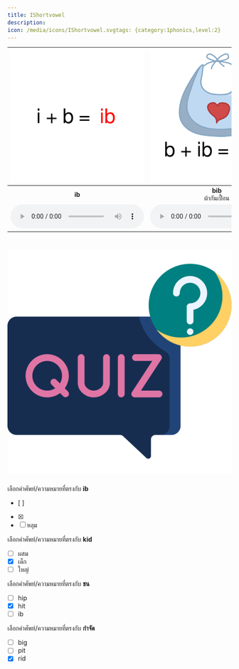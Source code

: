 ```yaml
---
title: IShortvowel
description: 
icon: /media/icons/IShortvowel.svgtags: {category:1phonics,level:2}
---
```

<div class="carrousel">


|![](/media/img/IShortvowel/ib.svg)|![](/media/img/IShortvowel/bib.svg)|![](/media/img/IShortvowel/nib.svg)|![](/media/img/IShortvowel/rib.svg)|![](/media/img/IShortvowel/id.svg)|![](/media/img/IShortvowel/kid.svg)|![](/media/img/IShortvowel/lid.svg)|![](/media/img/IShortvowel/rid.svg)|![](/media/img/IShortvowel/ig.svg)|![](/media/img/IShortvowel/big.svg)|![](/media/img/IShortvowel/dig.svg)|![](/media/img/IShortvowel/pig.svg)|![](/media/img/IShortvowel/in.svg)|![](/media/img/IShortvowel/bin.svg)|![](/media/img/IShortvowel/pin.svg)|![](/media/img/IShortvowel/win.svg)|![](/media/img/IShortvowel/ip.svg)|![](/media/img/IShortvowel/dip.svg)|![](/media/img/IShortvowel/hip.svg)|![](/media/img/IShortvowel/lip.svg)|![](/media/img/IShortvowel/it.svg)|![](/media/img/IShortvowel/hit.svg)|![](/media/img/IShortvowel/pit.svg)|![](/media/img/IShortvowel/sit.svg)|![](/media/img/IShortvowel/ix.svg)|![](/media/img/IShortvowel/fix.svg)|![](/media/img/IShortvowel/mix.svg)|![](/media/img/IShortvowel/six.svg)|
| :----: | :----: | :----: | :----: | :----: | :----: | :----: | :----: | :----: | :----: | :----: | :----: | :----: | :----: | :----: | :----: | :----: | :----: | :----: | :----: | :----: | :----: | :----: | :----: | :----: | :----: | :----: | :----: |
|**ib**<br> |**bib**<br>ผ้ากันเปื้อน|**nib**<br>ปลายปากกา|**rib**<br>ซี่โครง|**id**<br> |**kid**<br>เด็ก|**lid**<br>ฝา|**rid**<br>กําจัด|**ig**<br> |**big**<br>ใหญ่|**dig**<br>ขุด|**pig**<br>หมู|**in**<br> |**bin**<br>ถังขยะ|**pin**<br>พิน|**win**<br>ชนะ|**ip**<br> |**dip**<br>จุ่ม|**hip**<br>ฮิป|**lip**<br>ริมฝีปาก|**it**<br> |**hit**<br>ชน|**pit**<br>หลุม|**sit**<br>นั่ง|**ix**<br> |**fix**<br>แก้ไข|**mix**<br>ผสม|**six**<br>หก|
|![](/media/audio/ib.mp3)|![](/media/audio/bib.mp3)|![](/media/audio/nib.mp3)|![](/media/audio/rib.mp3)|![](/media/audio/id.mp3)|![](/media/audio/kid.mp3)|![](/media/audio/lid.mp3)|![](/media/audio/rid.mp3)|![](/media/audio/ig.mp3)|![](/media/audio/big.mp3)|![](/media/audio/dig.mp3)|![](/media/audio/pig.mp3)|![](/media/audio/in.mp3)|![](/media/audio/bin.mp3)|![](/media/audio/pin.mp3)|![](/media/audio/win.mp3)|![](/media/audio/ip.mp3)|![](/media/audio/dip.mp3)|![](/media/audio/hip.mp3)|![](/media/audio/lip.mp3)|![](/media/audio/it.mp3)|![](/media/audio/hit.mp3)|![](/media/audio/pit.mp3)|![](/media/audio/sit.mp3)|![](/media/audio/ix.mp3)|![](/media/audio/fix.mp3)|![](/media/audio/mix.mp3)|![](/media/audio/six.mp3)|

</div>



# ![icon](/media/icons/quiz.svg) 


 เลือกคำศัพท์/ความหมายที่ตรงกับ **ib**
 - [ ]  
 - [x]  
 - [ ] หลุม

 เลือกคำศัพท์/ความหมายที่ตรงกับ **kid**
 - [ ] ผสม
 - [x] เด็ก
 - [ ] ใหญ่

 เลือกคำศัพท์/ความหมายที่ตรงกับ **ชน**
 - [ ] hip
 - [x] hit
 - [ ] ib

 เลือกคำศัพท์/ความหมายที่ตรงกับ **กําจัด**
 - [ ] big
 - [ ] pit
 - [x] rid
